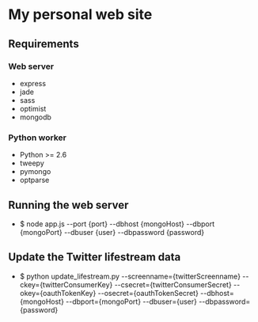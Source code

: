 # My personal web site

## Requirements

### Web server

- express
- jade
- sass
- optimist
- mongodb

### Python worker

- Python >= 2.6
- tweepy
- pymongo
- optparse

## Running the web server

- $ node app.js --port {port} --dbhost {mongoHost} --dbport {mongoPort} --dbuser {user} --dbpassword {password}

## Update the Twitter lifestream data
- $ python update_lifestream.py --screenname={twitterScreenname} --ckey={twitterConsumerKey} --csecret={twitterConsumerSecret} --okey={oauthTokenKey} --osecret={oauthTokenSecret} --dbhost={mongoHost} --dbport={mongoPort} --dbuser={user} --dbpassword={password}

